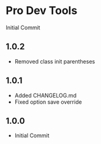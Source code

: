 # Pro Dev Tools #

Initial Commit

## 1.0.2 ##
- Removed class init parentheses

## 1.0.1 ##
- Added CHANGELOG.md
- Fixed option save override

## 1.0.0 ##
- Initial Commit

